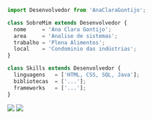 ```js
import Desenvolvedor from 'AnaClaraGontijo';

class SobreMim extends Desenvolvedor {
  nome     = 'Ana Clara Gontijo';
  area     = 'Analise de sistemas';
  trabalho = 'Plena Alimentos';
  local    = 'Condominio das indústrias';
}

class Skills extends Desenvolvedor {
  linguagens   = ['HTML, CSS, SQL, Java'];
  bibliotecas  = ['...'];
  frameworks   = ['...'];
}
```

<p align="left">
  <a href="#" alt="Gmail">
  <img src="https://img.shields.io/badge/-Gmail-FF0000?style=flat-square&labelColor=FF0000&logo=gmail&logoColor=white&link=anasousa.0047@aluno.una.br" /></a>

  <a href="#" alt="Linkedin">
  <img src="https://img.shields.io/badge/-Linkedin-0e76a8?style=flat-square&logo=Linkedin&logoColor=white&link=https://www.linkedin.com/in/ana-clara-gontijo-674239174" /></a>
</p>  
